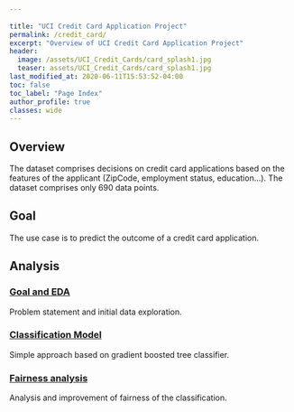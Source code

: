 ```yaml
---
  
title: "UCI Credit Card Application Project"
permalink: /credit_card/
excerpt: "Overview of UCI Credit Card Application Project"
header:
  image: /assets/UCI_Credit_Cards/card_splash1.jpg
  teaser: assets/UCI_Credit_Cards/card_splash1.jpg 
last_modified_at: 2020-06-11T15:53:52-04:00
toc: false
toc_label: "Page Index"
author_profile: true
classes: wide
---
```





## Overview
The dataset comprises decisions on credit card applications based on the features of the applicant (ZipCode, employment status, education...).
The dataset comprises only 690 data points.

## Goal
The use case is to predict the outcome of a credit card application.

## Analysis

### [Goal and EDA](/credit_card/cc_eda/)
Problem statement and initial data exploration.

### [Classification Model](/credit_card/cc_model/)
Simple approach based on gradient boosted tree classifier.

### [Fairness analysis](/credit_card/cc_fairness/)
Analysis and improvement of fairness of the classification.
